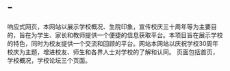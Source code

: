 # -
响应式网页，本网站以展示学校概况、生院印象，宣传校庆三十周年等为主要目的，旨在为学生、家长和教师提供一个便捷的信息获取平台。本项目旨在展示学校的特色，同时为校友提供一个交流和回顾的平台。网站本网站以庆祝学校30周年校庆为主题，增进校友、师生和各界人士对学校的了解和认同。 页面包括首页，学校概况，学校论坛三个页面。
